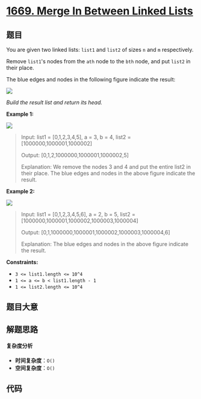 # [1669. Merge In Between Linked Lists](https://leetcode.com/problems/merge-in-between-linked-lists/)

## 题目

You are given two linked lists: `list1` and `list2` of sizes `n` and `m`
respectively.

Remove `list1`'s nodes from the `ath` node to the `bth` node, and put `list2`
in their place.

The blue edges and nodes in the following figure indicate the result:

![](https://assets.leetcode.com/uploads/2020/11/05/fig1.png)

_Build the result list and return its head._

**Example 1:**

![](https://assets.leetcode.com/uploads/2020/11/05/merge_linked_list_ex1.png)

> Input: list1 = [0,1,2,3,4,5], a = 3, b = 4, list2 = [1000000,1000001,1000002]
>
> Output: [0,1,2,1000000,1000001,1000002,5]
>
> Explanation: We remove the nodes 3 and 4 and put the entire list2 in their place. The blue edges and nodes in the above figure indicate the result.

**Example 2:**

![](https://assets.leetcode.com/uploads/2020/11/05/merge_linked_list_ex2.png)

> Input: list1 = [0,1,2,3,4,5,6], a = 2, b = 5, list2 = [1000000,1000001,1000002,1000003,1000004]
>
> Output: [0,1,1000000,1000001,1000002,1000003,1000004,6]
>
> Explanation: The blue edges and nodes in the above figure indicate the result.

**Constraints:**

- `3 <= list1.length <= 10^4`
- `1 <= a <= b < list1.length - 1`
- `1 <= list2.length <= 10^4`

## 题目大意

## 解题思路

#### 复杂度分析

- **时间复杂度**：`O()`
- **空间复杂度**：`O()`

## 代码

```javascript

```
